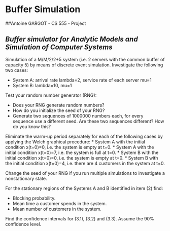 # Buffer Simulation
##Antoine GARGOT - CS 555 - Project

## *Buffer simulator for Analytic Models and Simulation of Computer Systems*

Simulation of a M/M/2/2+5 system (i.e. 2 servers with the common buffer of capacity 5) by means of discrete event simulation. Investigate the following two cases:
  * System A: arrival rate lambda=2, service rate of each server mu=1
  * System B: lambda=10, mu=1

Test your random number generator (RNG):
  * Does your RNG generate random numbers?
  * How do you initialize the seed of your RNG? 
  * Generate two sequences of 1000000 numbers each, for every sequence use a different seed. 
       Are these two sequences different? How do you know this?    

Eliminate the warm-up period separately for each of the following cases by applying 
   the Welch graphical procedure:
    * System A with the initial condition x(t=0)=0, i.e. the system is empty at t=0.
   	* System A with the initial condition x(t=0)=7, i.e. the system is full at t=0.
   	* System B with the initial condition x(t=0)=0, i.e. the system is empty at t=0.
  	* System B with the initial condition x(t=0)=4, i.e. there are 4 customers in the system at t=0.

Change the seed of your RNG if you run multiple simulations to investigate a nonstationary state.


For the stationary regions of the Systems A and B identified in item (2) find: 
   * Blocking probability.
   * Mean time a customer spends in the system.
   * Mean number of customers in the system.
   
Find the confidence intervals for (3.1), (3.2) and (3.3). Assume the 90% confidence level. 


